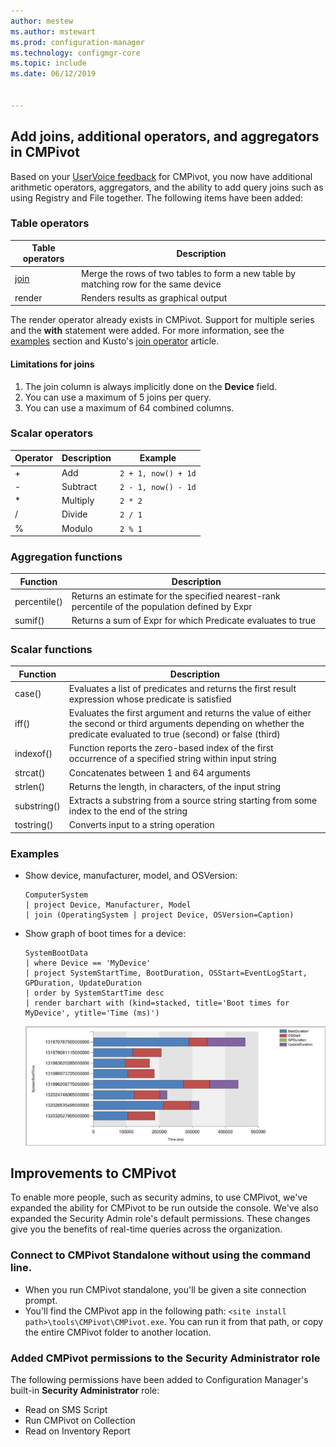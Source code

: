 ```yaml
---
author: mestew
ms.author: mstewart
ms.prod: configuration-manager
ms.technology: configmgr-core
ms.topic: include
ms.date: 06/12/2019


---
```


## <a name="bkmk_cmpivot"></a> Add joins, additional operators, and aggregators in CMPivot
<!--4054074-->
 Based on your [UserVoice feedback](https://configurationmanager.uservoice.com/forums/300492-ideas/suggestions/35636239-cmpivot-additional-operators-and-joins) for CMPivot, you now have additional arithmetic operators, aggregators, and the ability to add query joins such as using Registry and File together. The following items have been added:

### Table operators

|Table operators| Description|
|-----|-----|
| [join](https://docs.microsoft.com/azure/kusto/query/joinoperator)| Merge the rows of two tables to form a new table by matching row for the same device|
|render|Renders results as graphical output|

The render operator already exists in CMPivot. Support for multiple series and the **with** statement were added. For more information, see the [examples](#bkmk_cmpivot-examples) section and Kusto's [join operator](https://docs.microsoft.com/azure/kusto/query/joinoperator) article. 

#### Limitations for joins

1. The join column is always implicitly done on the **Device** field.
1. You can use a maximum of 5 joins per query.
1. You can use a maximum of 64 combined columns.

### Scalar operators

|Operator| Description|Example|
|-----|-----|-----|
| + | Add| `2 + 1, now() + 1d`|
| - |  Subtract| `2 - 1, now() - 1d`|
| * | Multiply| `2 * 2`|
| / | Divide | `2 / 1`|
| % | Modulo | `2 % 1`

### Aggregation functions

|Function| Description|
|-----|-----|
| percentile()| Returns an estimate for the specified nearest-rank percentile of the population defined by Expr|
| sumif() | Returns a sum of Expr for which Predicate evaluates to true|

### Scalar functions

|Function| Description|
|-----|-----|
| case()| Evaluates a list of predicates and returns the first result expression whose predicate is satisfied |
| iff() | Evaluates the first argument and returns the value of either the second or third arguments depending on whether the predicate evaluated to true (second) or false (third)|
 | indexof() | Function reports the zero-based index of the first occurrence of a specified string within input string|
| strcat() | Concatenates between 1 and 64 arguments |
| strlen()| Returns the length, in characters, of the input string|
| substring() | Extracts a substring from a source string starting from some index to the end of the string |
| tostring() | Converts input to a string operation |


### <a name="bkmk_cmpivot-examples"></a> Examples

- Show device, manufacturer, model, and OSVersion:

   ``` Kusto
   ComputerSystem
   | project Device, Manufacturer, Model
   | join (OperatingSystem | project Device, OSVersion=Caption)
   ```

- Show graph of boot times for a device:

   ``` Kusto
   SystemBootData
   | where Device == 'MyDevice'
   | project SystemStartTime, BootDuration, OSStart=EventLogStart, GPDuration, UpdateDuration
   | order by SystemStartTime desc
   | render barchart with (kind=stacked, title='Boot times for MyDevice', ytitle='Time (ms)')
   ```
 
   ![Stacked bar chart showing boot times for a device in ms](../../media/4054074-render-using-with-statement.png)


## Improvements to CMPivot

To enable more people, such as security admins, to use CMPivot, we've expanded the ability for CMPivot to be run outside the console. We've also expanded the Security Admin role's default permissions. These changes give you the benefits of real-time queries across the organization.

### Connect to CMPivot Standalone without using the command line.
<!--4619340-->

- When you run CMPivot standalone, you'll be given a site connection prompt. 
- You'll find the CMPivot app in the following path: `<site install path>\tools\CMPivot\CMPivot.exe`. You can run it from that path, or copy the entire CMPivot folder to another location.
 
### Added CMPivot permissions to the Security Administrator role
<!--4683130-->

The following permissions have been added to Configuration Manager's built-in **Security Administrator** role:
- Read on SMS Script
- Run CMPivot on Collection
- Read on Inventory Report


